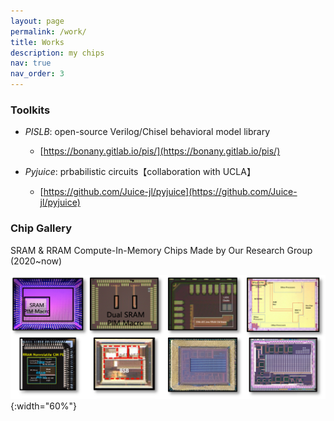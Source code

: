 ```yaml
---
layout: page
permalink: /work/
title: Works
description: my chips
nav: true
nav_order: 3
---
```


### Toolkits

- *PISLB*: open-source Verilog/Chisel behavioral model library
  - [https://bonany.gitlab.io/pis/](https://bonany.gitlab.io/pis/)

- *Pyjuice*: prbabilistic circuits【collaboration with UCLA】
  - [https://github.com/Juice-jl/pyjuice](https://github.com/Juice-jl/pyjuice)


### Chip Gallery

SRAM & RRAM Compute-In-Memory Chips Made by Our Research Group (2020~now)

![Our Chips](/assets/img/chips.png){:width="60%"}


